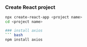### Create React project
```bash
npx create-react-app <project name>
cd <project name>

### install axios
``` bash
npm install axios
